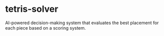 # tetris-solver
AI-powered decision-making system that evaluates the best placement for each piece based on a scoring system.
